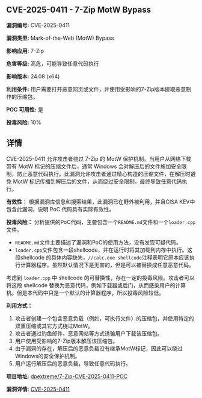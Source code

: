 ## CVE-2025-0411 - 7-Zip MotW Bypass

**漏洞编号:** CVE-2025-0411

**漏洞类型:** Mark-of-the-Web (MotW) Bypass

**影响应用:** 7-Zip

**危害等级:** 高危，可能导致任意代码执行

**影响版本:** 24.08 (x64)

**利用条件:** 用户需要打开恶意网页或文件，并使用受影响的7-Zip版本提取恶意制作的压缩包。

**POC 可用性:** 是

**投毒风险:** 10%

## 详情

CVE-2025-0411 允许攻击者绕过 7-Zip 的 MotW 保护机制。当用户从网络下载带有 MotW 标记的压缩文件后，通常 Windows 会对解压后的文件施加安全限制，防止恶意代码执行。此漏洞允许攻击者通过精心构造的压缩文件，在解压时避免 MotW 标记传播到解压后的文件，从而绕过安全限制，最终导致任意代码执行。

**有效性：**
根据漏洞库信息和搜索结果，此漏洞已在野外被利用，并且CISA KEV中包含此漏洞，说明 PoC 代码具有实际有效性。

**投毒风险：**
分析提供的PoC代码，主要包含一个`README.md`文件和一个`loader.cpp`文件。
*   `README.md`文件主要描述了漏洞和PoC的使用方法，没有发现可疑代码。
*   `loader.cpp`文件包含一段shellcode，并在运行时将其加载到内存中执行。这段shellcode 的具体内容缺失，`//calc.exe shellcode`注释表明它原本应该执行计算器程序。虽然默认情况下是无害的，但是可以被替换成任意恶意代码。

考虑到 `loader.cpp` 中 shellcode 的可替换性，存在一定的投毒风险。攻击者可以将这段 shellcode 替换为恶意代码，例如下载器或后门，从而感染用户的计算机。但是本代码中只是一个默认的计算器程序，所以投毒风险较低。

**利用方式：**
1.  攻击者创建一个包含恶意负载（例如，可执行文件）的压缩包，并使用特定的双重压缩或其它方式绕过MotW。
2.  攻击者通过钓鱼邮件、恶意网站等方式诱骗用户下载该压缩包。
3.  用户使用受影响的7-Zip版本解压该压缩包。
4.  由于漏洞的存在，解压后的恶意负载没有继承MotW标记，因此可以绕过Windows的安全保护机制。
5.  用户运行解压后的恶意负载，导致任意代码执行。

**项目地址:** [dpextreme/7-Zip-CVE-2025-0411-POC](https://github.com/dpextreme/7-Zip-CVE-2025-0411-POC)

**漏洞详情:** [CVE-2025-0411](https://nvd.nist.gov/vuln/detail/CVE-2025-0411)